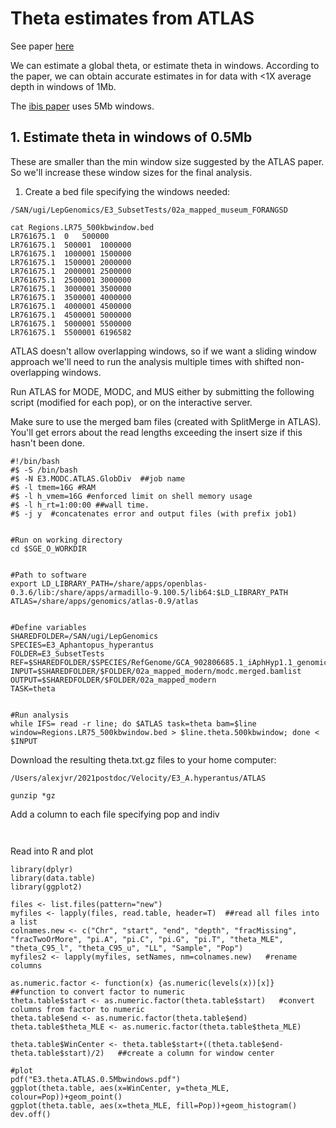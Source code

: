 
# Theta estimates from ATLAS


See paper [here](https://www.genetics.org/content/genetics/205/1/317.full.pdf)

We can estimate a global theta, or estimate theta in windows. According to the paper, we can obtain accurate estimates in for data with <1X average depth in windows of 1Mb. 

The [ibis paper](https://www.sciencedirect.com/science/article/pii/S0960982218316099#mmc2) uses 5Mb windows. 



## 1. Estimate theta in windows of 0.5Mb 

These are smaller than the min window size suggested by the ATLAS paper. So we'll increase these window sizes for the final analysis. 

1. Create a bed file specifying the windows needed: 

```
/SAN/ugi/LepGenomics/E3_SubsetTests/02a_mapped_museum_FORANGSD

cat Regions.LR75_500kbwindow.bed 
LR761675.1	0	500000
LR761675.1	500001	1000000
LR761675.1	1000001	1500000
LR761675.1	1500001	2000000
LR761675.1	2000001	2500000
LR761675.1	2500001	3000000
LR761675.1	3000001	3500000
LR761675.1	3500001	4000000
LR761675.1	4000001	4500000
LR761675.1	4500001	5000000
LR761675.1	5000001	5500000
LR761675.1	5500001	6196582

```

ATLAS doesn't allow overlapping windows, so if we want a sliding window approach we'll need to run the analysis multiple times with shifted non-overlapping windows. 

Run ATLAS for MODE, MODC, and MUS either by submitting the following script (modified for each pop), or on the interactive server. 

Make sure to use the merged bam files (created with SplitMerge in ATLAS). You'll get errors about the read lengths exceeding the insert size if this hasn't been done. 

```
#!/bin/bash
#$ -S /bin/bash
#$ -N E3.MODC.ATLAS.GlobDiv  ##job name
#$ -l tmem=16G #RAM
#$ -l h_vmem=16G #enforced limit on shell memory usage
#$ -l h_rt=1:00:00 ##wall time.
#$ -j y  #concatenates error and output files (with prefix job1)


#Run on working directory
cd $SGE_O_WORKDIR 


#Path to software
export LD_LIBRARY_PATH=/share/apps/openblas-0.3.6/lib:/share/apps/armadillo-9.100.5/lib64:$LD_LIBRARY_PATH
ATLAS=/share/apps/genomics/atlas-0.9/atlas


#Define variables
SHAREDFOLDER=/SAN/ugi/LepGenomics
SPECIES=E3_Aphantopus_hyperantus
FOLDER=E3_SubsetTests
REF=$SHAREDFOLDER/$SPECIES/RefGenome/GCA_902806685.1_iAphHyp1.1_genomic.fna
INPUT=$SHAREDFOLDER/$FOLDER/02a_mapped_modern/modc.merged.bamlist
OUTPUT=$SHAREDFOLDER/$FOLDER/02a_mapped_modern
TASK=theta


#Run analysis
while IFS= read -r line; do $ATLAS task=theta bam=$line window=Regions.LR75_500kbwindow.bed > $line.theta.500kbwindow; done < $INPUT

```


Download the resulting theta.txt.gz files to your home computer: 

```
/Users/alexjvr/2021postdoc/Velocity/E3_A.hyperantus/ATLAS

gunzip *gz
```

Add a column to each file specifying pop and indiv

```


```

Read into R and plot
```
library(dplyr)
library(data.table)
library(ggplot2)

files <- list.files(pattern="new")   
myfiles <- lapply(files, read.table, header=T)  ##read all files into a list
colnames.new <- c("Chr", "start", "end", "depth", "fracMissing", "fracTwoOrMore", "pi.A", "pi.C", "pi.G", "pi.T", "theta_MLE", "theta_C95_l", "theta_C95_u", "LL", "Sample", "Pop")  
myfiles2 <- lapply(myfiles, setNames, nm=colnames.new)   #rename columns

as.numeric.factor <- function(x) {as.numeric(levels(x))[x]}   ##function to convert factor to numeric
theta.table$start <- as.numeric.factor(theta.table$start)   #convert columns from factor to numeric
theta.table$end <- as.numeric.factor(theta.table$end)
theta.table$theta_MLE <- as.numeric.factor(theta.table$theta_MLE)

theta.table$WinCenter <- theta.table$start+((theta.table$end-theta.table$start)/2)   ##create a column for window center

#plot
pdf("E3.theta.ATLAS.0.5Mbwindows.pdf")
ggplot(theta.table, aes(x=WinCenter, y=theta_MLE, colour=Pop))+geom_point()
ggplot(theta.table, aes(x=theta_MLE, fill=Pop))+geom_histogram()
dev.off()


```
